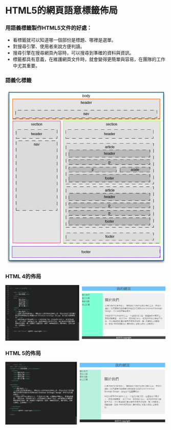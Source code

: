 # HTML5的網頁語意標籤佈局

### 用語義標籤製作HTML5文件的好處：

* 看標籤就可以知道哪一個部份是標題、哪裡是選單。
* 對搜尋引擎、使用者來說方便判讀。
* 搜尋引擎在搜尋網頁內容時，可以搜尋到準確的資料與資訊。
* 標籤都具有意義，在維護網頁文件時，就會變得更簡單與容易，在團隊的工作中尤其重要。

### 語義化標籤

![](../.gitbook/assets/image%20%2815%29.png)

### HTML 4的佈局

![](../.gitbook/assets/image%20%2895%29.png)

### HTML 5的佈局

![](../.gitbook/assets/a.jpg)

